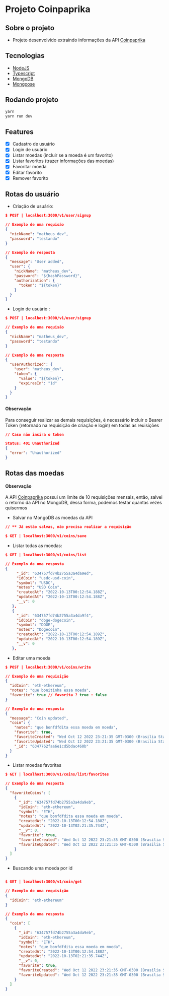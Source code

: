 # Projeto Coinpaprika

## Sobre o projeto

- Projeto desenvolvido extraindo informações da API [Coinpaprika](https://api.coinpaprika.com/)

## Tecnologias

- [NodeJS](https://nodejs.org)
- [Typescript](https://www.typescriptlangorg/docs/)
- [MongoDB](https://www.mongodb.com/)
- [Mongoose](https://mongoosejs.com/docs/typescript.html)

## Rodando projeto

```bash
yarn
yarn run dev
```

## Features

- [x] Cadastro de usuário
- [x] Login de usuário
- [x] Listar moedas (incluir se a moeda é um favorito)
- [x] Listar favoritos (trazer informações das moedas)
- [x] Favoritar moeda
- [x] Editar favorito
- [x] Remover favorito

## Rotas do usuário

- Criação de usuário:

```json
$ POST | localhost:3000/v1/user/signup

// Exemplo de uma requisão
{
  "nickName": "matheus_dev",
  "password": "testando"
}

// Exemplo de resposta
{
  "message": "User added",
  "user": {
    "nickName": "matheus_dev",
    "password": "${hashPassword}",
    "authorization": {
      "token": "${token}"
    }
  }
}
```

- Login de usuário :

```json
$ POST | localhost:3000/v1/user/signup

// Exemplo de uma requisão
{
  "nickName": "matheus_dev",
  "password": "testando"
}

// Exemplo de uma resposta
{
  "userAuthorized": {
    "user": "matheus_dev",
    "token": {
      "value": "${token}",
      "expiresIn": "1d"
    }
  }
}
```

#### Observação

Para conseguir realizar as demais requisições, é necessário incluir o Bearer Token (retornado na requisição de criação e login) em todas as reuisições

```json
// Caso não insira o token

Status: 401 Unauthorized
{
  "error": "Unauthorized"
}
```

## Rotas das moedas

#### Observação

A API [Coinpaprika](https://api.coinpaprika.com/) possui um limite de 10 requisições mensais, então, salvei o retorno da API no MongoDB, dessa forma, podemos testar quantas vezes quisermos

- Salvar no MongoDB as moedas da API
```json
// ** Já estão salvas, não precisa realizar a requisição

$ GET | localhost:3000/v1/coins/save
```

- Listar todas as moedas:

```json
$ GET | localhost:3000/v1/coins/list

// Exemplo de uma resposta
{
     "_id": "634757fd74b2755a3a4da9ed",
     "idCoin": "usdc-usd-coin",
     "symbol": "USDC",
     "notes": "USD Coin",
     "createdAt": "2022-10-13T00:12:54.188Z",
     "updatedAt": "2022-10-13T00:12:54.188Z",
     "__v": 0
   },
   {
     "_id": "634757fd74b2755a3a4da9f4",
     "idCoin": "doge-dogecoin",
     "symbol": "DOGE",
     "notes": "Dogecoin",
     "createdAt": "2022-10-13T00:12:54.189Z",
     "updatedAt": "2022-10-13T00:12:54.189Z",
     "__v": 0
   },
```

- Editar uma moeda
```json
$ POST | localhost:3000/v1/coins/write

// Exemplo de uma requisição
{
  "idCoin": "eth-ethereum",
  "notes": "que bonitinha essa moeda",
  "favorite": true // favorita ? true : false
}

// Exemplo de uma resposta
{
  "message": "Coin updated",
  "coin": {
    "notes": "que bonfdfdita essa moeda em moeda",
    "favorite": true,
    "favoriteCreated": "Wed Oct 12 2022 23:21:35 GMT-0300 (Brasilia Standard Time)",
    "favoriteUpdated": "Wed Oct 12 2022 23:21:35 GMT-0300 (Brasilia Standard Time)",
    "_id": "6347762faa6e1cd5bdac460b"
  }
}
```

- Listar moedas favoritas
```json
$ GET | localhost:3000/v1/coins/list/favorites

// Exemplo de uma resposta
{
  "favoriteCoins": [
    {
      "_id": "634757fd74b2755a3a4da9eb",
      "idCoin": "eth-ethereum",
      "symbol": "ETH",
      "notes": "que bonfdfdita essa moeda em moeda",
      "createdAt": "2022-10-13T00:12:54.188Z",
      "updatedAt": "2022-10-13T02:21:35.744Z",
      "__v": 0,
      "favorite": true,
      "favoriteCreated": "Wed Oct 12 2022 23:21:35 GMT-0300 (Brasilia Standard Time)",
      "favoriteUpdated": "Wed Oct 12 2022 23:21:35 GMT-0300 (Brasilia Standard Time)"
    }
  ]
}
```

- Buscando uma moeda por id
```json

$ GET | localhost:3000/v1/coin/get

// Exemplo de uma requisição
{
  "idCoin": "eth-ethereum"
}

// Exemplo de uma resposta
{
  "coin": [
    {
      "_id": "634757fd74b2755a3a4da9eb",
      "idCoin": "eth-ethereum",
      "symbol": "ETH",
      "notes": "que bonfdfdita essa moeda em moeda",
      "createdAt": "2022-10-13T00:12:54.188Z",
      "updatedAt": "2022-10-13T02:21:35.744Z",
      "__v": 0,
      "favorite": true,
      "favoriteCreated": "Wed Oct 12 2022 23:21:35 GMT-0300 (Brasilia Standard Time)",
      "favoriteUpdated": "Wed Oct 12 2022 23:21:35 GMT-0300 (Brasilia Standard Time)"
    }
  ]
}
```
